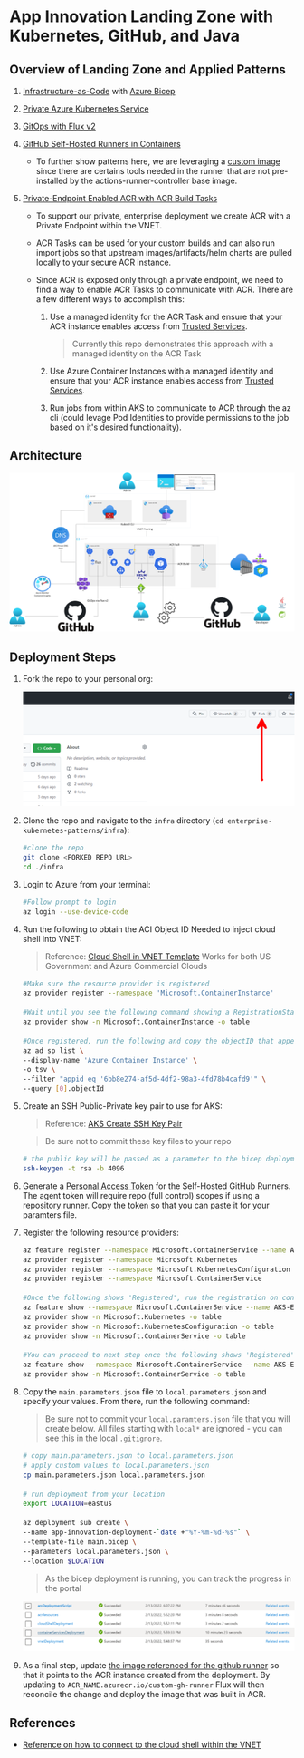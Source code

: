# App Innovation Landing Zone with Kubernetes, GitHub, and Java

## Overview of Landing Zone and Applied Patterns

1. [Infrastructure-as-Code](https://docs.microsoft.com/en-us/devops/deliver/what-is-infrastructure-as-code) with [Azure Bicep](https://github.com/Azure/bicep)

2. [Private Azure Kubernetes Service](https://docs.microsoft.com/en-us/azure/aks/private-clusters)

3. [GitOps with Flux v2](https://docs.microsoft.com/en-us/azure/azure-arc/kubernetes/conceptual-gitops-flux2)

4. [GitHub Self-Hosted Runners in Containers](https://github.com/actions-runner-controller/actions-runner-controller)

    - To further show patterns here, we are leveraging a [custom image](./gitops/github-runner/Dockerfile) since there are certains tools needed in the runner that are not pre-installed by the actions-runner-controller base image.

5. [Private-Endpoint Enabled ACR with ACR Build Tasks](https://docs.microsoft.com/en-us/azure/container-registry/container-registry-tasks-overview)

    - To support our private, enterprise deployment we create ACR with a Private Endpoint within the VNET.

    - ACR Tasks can be used for your custom builds and can also run import jobs so that upstream images/artifacts/helm charts are pulled locally to your secure ACR instance.
    
    - Since ACR is exposed only through a private endpoint, we need to find a way to enable ACR Tasks to communicate with ACR. There are a few different ways to accomplish this:

        1. Use a managed identity for the ACR Task and ensure that your ACR instance enables access from [Trusted Services](https://docs.microsoft.com/en-us/azure/container-registry/allow-access-trusted-services#trusted-services).

            > Currently this repo demonstrates this approach with a managed identity on the ACR Task

        2. Use Azure Container Instances with a managed identity and ensure that your ACR instance enables access from [Trusted Services](https://docs.microsoft.com/en-us/azure/container-registry/allow-access-trusted-services#trusted-services).

        3. Run jobs from within AKS to communicate to ACR through the az cli (could levage Pod Identities to provide permissions to the job based on it's desired functionality).

## Architecture

![app-innovation-landing-zone-architecture](./assets/app-innovation-landing-zone-architecture.png)

## Deployment Steps

1. Fork the repo to your personal org:

    ![fork-repo](./assets/fork-repo.png)

2. Clone the repo and navigate to the `infra` directory (`cd enterprise-kubernetes-patterns/infra`):

    ```bash
    #clone the repo
    git clone <FORKED REPO URL>
    cd ./infra
    ```

3. Login to Azure from your terminal:

    ```bash
    #Follow prompt to login
    az login --use-device-code
    ```

4. Run the following to obtain the ACI Object ID Needed to inject cloud shell into VNET:

    > Reference: [Cloud Shell in VNET Template](https://azure.microsoft.com/en-us/resources/templates/cloud-shell-vnet/)
    > Works for both US Government and Azure Commercial Clouds

    ```bash
    #Make sure the resource provider is registered
    az provider register --namespace 'Microsoft.ContainerInstance'

    #Wait until you see the following command showing a RegistrationState of 'Registered'
    az provider show -n Microsoft.ContainerInstance -o table

    #Once registered, run the following and copy the objectID that appears as output
    az ad sp list \
    --display-name 'Azure Container Instance' \
    -o tsv \
    --filter "appid eq '6bb8e274-af5d-4df2-98a3-4fd78b4cafd9'" \
    --query [0].objectId
    ```

5. Create an SSH Public-Private key pair to use for AKS:

    > Reference: [AKS Create SSH Key Pair](https://docs.microsoft.com/en-us/azure/aks/kubernetes-walkthrough-rm-template#create-an-ssh-key-pair)

    > Be sure not to commit these key files to your repo

    ```bash
    # the public key will be passed as a parameter to the bicep deployment
    ssh-keygen -t rsa -b 4096
    ```

6. Generate a [Personal Access Token](https://docs.github.com/en/authentication/keeping-your-account-and-data-secure/creating-a-personal-access-token) for the Self-Hosted GitHub Runners. The agent token will require repo (full control) scopes if using a repository runner. Copy the token so that you can paste it for your paramters file.

7. Register the following resource providers:

    ```bash
    az feature register --namespace Microsoft.ContainerService --name AKS-ExtensionManager
    az provider register --namespace Microsoft.Kubernetes
    az provider register --namespace Microsoft.KubernetesConfiguration
    az provider register --namespace Microsoft.ContainerService

    #Once the following shows 'Registered', run the registration on containerservice to propogate change
    az feature show --namespace Microsoft.ContainerService --name AKS-ExtensionManager
    az provider show -n Microsoft.Kubernetes -o table
    az provider show -n Microsoft.KubernetesConfiguration -o table
    az provider show -n Microsoft.ContainerService -o table

    #You can proceed to next step once the following shows 'Registered'
    az feature show --namespace Microsoft.ContainerService --name AKS-ExtensionManager
    az provider show -n Microsoft.ContainerService -o table
    ```

8. Copy the `main.parameters.json` file to `local.parameters.json` and specify your values. From there, run the following command:

    > Be sure not to commit your `local.paramters.json` file that you will create below. All files starting with `local*` are ignored - you can see this in the local `.gitignore`.

    ```bash
    # copy main.parameters.json to local.parameters.json
    # apply custom values to local.parameters.json
    cp main.parameters.json local.parameters.json

    # run deployment from your location
    export LOCATION=eastus

    az deployment sub create \
    --name app-innovation-deployment-`date +"%Y-%m-%d-%s"` \
    --template-file main.bicep \
    --parameters local.parameters.json \
    --location $LOCATION
    ```

    > As the bicep deployment is running, you can track the progress in the portal

    ![bicep-deployments-rg-scope-azure-portal](./assets/deployment-list-portal.png)
    
9. As a final step, update [the image referenced for the github runner](https://github.com/haithamshahin333/enterprise-kubernetes-patterns/blob/c76d8693549be25be8ae69fcf977c2c1ede45136/gitops/github-runner/github-runner-deployment/runnerdeployment.yaml#L11) so that it points to the ACR instance created from the deployment. By updating to `ACR_NAME.azurecr.io/custom-gh-runner` Flux will then reconcile the change and deploy the image that was built in ACR.

## References

* [Reference on how to connect to the cloud shell within the VNET](https://docs.microsoft.com/en-us/azure/cloud-shell/private-vnet#configuring-cloud-shell-to-use-a-virtual-network)

